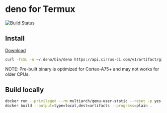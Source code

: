 # deno for Termux
[![Build Status](https://api.cirrus-ci.com/github/cions/termux-deno.svg)](https://cirrus-ci.com/github/cions/termux-deno)

## Install
[Download](https://api.cirrus-ci.com/v1/artifact/github/cions/termux-deno/deno/deno-aarch64-android/deno)

```sh
curl -fsSL -o ~/.deno/bin/deno https://api.cirrus-ci.com/v1/artifact/github/cions/termux-deno/deno/deno-aarch64-android/deno && chmod +x ~/.deno/bin/deno
```

NOTE: Pre-built binary is optimized for Cortex-A75+ and may not works for older CPUs.

## Build locally

```sh
docker run --privileged --rm multiarch/qemu-user-static --reset -p yes
docker build --output=type=local,dest=artifacts --progress=plain .
```
